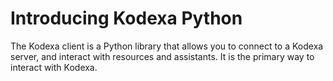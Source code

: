 # Introducing Kodexa Python

The Kodexa client is a Python library that allows you to connect to a Kodexa server, and interact with resources and
assistants. It is the primary way to interact with Kodexa.
